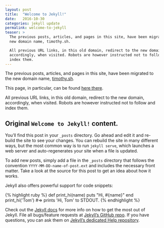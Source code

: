 ```yaml
---
layout: post
title:  "Welcome to Jekyll!"
date:   2016-10-30
categories: jekyll update
permalink: welcome-to-jekyll
teaser: >
  The previous posts, articles, and pages in this site, have been migrated to the
  new domain name, timothy.sh.

  All previous URL links, in this old domain, redirect to the new domain,
  accordingly, when visited. Robots are however instructed not to follow and
  index them.
---
```


The previous posts, articles, and pages in this site, have been migrated to the
new domain name, [timothy.sh](https://timothy.sh).

This page, in particular, can be found [here there](https://timothy.sh/welcome-to-jekyll/).

All previous URL links, in this old domain, redirect to the new domain,
accordingly, when visited. Robots are however instructed not to follow and index
them.

## Original `Welcome to Jekyll!` content.

You’ll find this post in your `_posts` directory. Go ahead and edit it and re-build the site to see your changes. You can rebuild the site in many different ways, but the most common way is to run `jekyll serve`, which launches a web server and auto-regenerates your site when a file is updated.

To add new posts, simply add a file in the `_posts` directory that follows the convention `YYYY-MM-DD-name-of-post.ext` and includes the necessary front matter. Take a look at the source for this post to get an idea about how it works.

Jekyll also offers powerful support for code snippets:

{% highlight ruby %}
def print_hi(name)
  puts "Hi, #{name}"
end
print_hi('Tom')
#=> prints 'Hi, Tom' to STDOUT.
{% endhighlight %}

Check out the [Jekyll docs][jekyll] for more info on how to get the most out of Jekyll. File all bugs/feature requests at [Jekyll’s GitHub repo][jekyll-gh]. If you have questions, you can ask them on [Jekyll’s dedicated Help repository][jekyll-help].

[jekyll]:      http://jekyllrb.com
[jekyll-gh]:   https://github.com/jekyll/jekyll
[jekyll-help]: https://github.com/jekyll/jekyll-help
